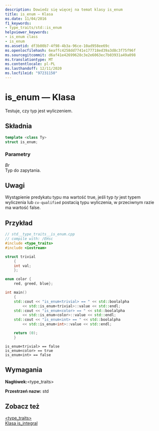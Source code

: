 ```yaml
---
description: Dowiedz się więcej na temat klasy is_enum
title: is_enum — Klasa
ms.date: 11/04/2016
f1_keywords:
- type_traits/std::is_enum
helpviewer_keywords:
- is_enum class
- is_enum
ms.assetid: df3b00b7-4f98-4b3a-96ce-10ad958ee69c
ms.openlocfilehash: 6eaffc4258dd7741e177718ed39a3d8c3f75f96f
ms.sourcegitcommit: d6af41e42699628c3e2e6063ec7b03931a49a098
ms.translationtype: MT
ms.contentlocale: pl-PL
ms.lasthandoff: 12/11/2020
ms.locfileid: "97231150"
---
```

# <a name="is_enum-class"></a>is_enum — Klasa

Testuje, czy typ jest wyliczeniem.

## <a name="syntax"></a>Składnia

```cpp
template <class Ty>
struct is_enum;
```

### <a name="parameters"></a>Parametry

*Br*\
Typ do zapytania.

## <a name="remarks"></a>Uwagi

Wystąpienie predykatu typu ma wartość true, jeśli typ *ty* jest typem wyliczenia lub `cv-qualified` postacią typu wyliczenia, w przeciwnym razie ma wartość false.

## <a name="example"></a>Przykład

```cpp
// std__type_traits__is_enum.cpp
// compile with: /EHsc
#include <type_traits>
#include <iostream>

struct trivial
    {
    int val;
    };

enum color {
    red, greed, blue};

int main()
    {
    std::cout << "is_enum<trivial> == " << std::boolalpha
        << std::is_enum<trivial>::value << std::endl;
    std::cout << "is_enum<color> == " << std::boolalpha
        << std::is_enum<color>::value << std::endl;
    std::cout << "is_enum<int> == " << std::boolalpha
        << std::is_enum<int>::value << std::endl;

    return (0);
    }
```

```Output
is_enum<trivial> == false
is_enum<color> == true
is_enum<int> == false
```

## <a name="requirements"></a>Wymagania

**Nagłówek:**\<type_traits>

**Przestrzeń nazw:** std

## <a name="see-also"></a>Zobacz też

[<type_traits>](../standard-library/type-traits.md)\
[Klasa is_integral](../standard-library/is-integral-class.md)
